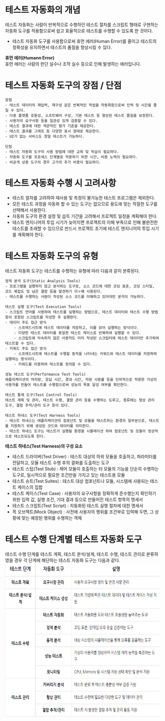 # 테스트 자동화의 개념
테스트 자동화는 사람이 반복적으로 수행하던 테스트 절차를 스크립트 형태로 구현하는 자동화 도구를 적용함으로써 쉽고 효율적으로 테스트를 수행할 수 있도록 한 것이다.

- 테스트 자동화 도구를 사용함으로써 휴먼 에러(Human Error)를 줄이고 테스트의 정확성을 유지하면서 테스트의 품질을 향상시킬 수 있다.

__휴먼 에러(Humann Error)__<br>
휴먼 에러는 사람의 판단 실수나 조작 실수 등으로 인해 발생하는 애러입니다.

# 테스트 자동화 도구의 장점 / 단점
```
장점
- 테스트 데이터의 재입력, 재구성 같은 반복적인 작업을 자동화함으로써 인력 및 시간을 줄일 수 있다.
- 다중 플랫폼 호환성, 소프트웨어 구성, 기본 테스트 등 향상된 테스트 품질을 보장한다.
- 사용자의 요구사항 등을 일관성 있게 검증할 수 있다.
- 테스트 결과에 대한 객관적인 평가 기준을 제공한다.
- 테스트 결과를 그래프 등 다양한 표시 형태로 제공한다.
- UI가 없는 서비스도 정밀 테스트가 가능하다.

단점
- 테스트 자동화 도구의 사용 방법에 대한 교육 및 학습이 필요하다.
- 자동화 도구를 프로세스 단계별로 적용하기 위한 시간, 비용 노력이 필요하다.
- 비공개 상용 도구의 경우 고가의 추가 비용이 필요하다.
```

# 테스트 자동화 수행 시 고려사항
- 테스트 절차를 고려하여 재사용 및 측정이 불가능한 테스트 프로그램은 제외한다.
- 모든 테스트 과정을 자동화 할 수 있는 도구는 없으므로 용도에 맞는 적절한 도구를 선택해서 사용한다.
- 자동화 도구의 환경 설정 및 습득 기간을 고려해서 프로젝트 일정을 계획해야 한다.
- 테스트 엔지니어의 투입 시기가 늦어지면 프로젝트의 이해 부족으로 인해 불완전한 테스트를 초래할 수 있으므로 반드시 프로젝트 초기에 테스트 엔지니어의 투입 시기를 계획해야 한다.

# 테스트 자동화 도구의 유형
테스트 자동화 도구는 테스트를 수행하는 유형에 따라 다음과 같이 분류된다.
```
정적 분석 도구(Static Analysis Tools)
- 프로그램을 실행하지 않고 분석하는 도구로, 소스 코드에 대한 코딩 표준, 코딩 스타일, 코드 복잡도 및 남은 결함 등을 발견하기 이ㅜ해 사용된다.
- 테스트를 수행하는 사람이 작성된 소스 코드를 이해하고 있어야만 분석이 가능하다.

테스트 실행 도구(Test Execution Tools)
- 스크립트 언어를 사용하여 테스트를 실행하는 방법으로, 테스트 데이터와 테스트 수행 방법 등이 포함된 스크립트를 작성한 후 실행한다.
- 데이터 주도 접근 방식
    - 스프레드시트에 테스트 데이터를 저장하고, 이를 읽어 실행하는 방식이다.
    - 다양한 테스트 데이터를 동일한 테스트 케이스로 반복하여 실행할 수 있다.
    - 스크립트에 익숙하지 않은 사용자도 미리 작성된 스크립터에 테스트 데이터만 추가하여 테스트할 수 있다.
- 키워드 주도 접근 방식
    - 스프레드시트에 테스트를 수행할 동작을 나타내는 키워드와 테스트 데이터를 저장하여 실행하는 방식이다.
    - 키워드를 이용하여 테스트를 정의할 수 있다.

성능 테스트 도구(Performance Test Tools)
애플리케이션의 처리량, 응답 시간, 경과 시간, 자원 사용률 등을 인위적으로 적용한 가상의 사용자를 만들어 테스트를 수행함으로써 성능의 목표 달성 여부를 확인한다.

테스트 통제 도구(Test Control Tools)
테스트 계획 및 관리, 테스트 수행, 결함 관리 등을 수행하는 도루고, 종류에는 형상 관리 도구, 결함 추적/관리 도구 등이 있다.

테스트 하네스 도구(Test Harness Tools)
- 테스트 하네스는 애플리케이션의 컴포넌트 및 모듈을 테스트하는 환경의 일부분으로, 테스트를 지원하기 위해 생성된 코드와 데이터를 의미한다.
- 테스트 하네스 도구는 테스트가 실행될 환경을 시물레이션 하여 컴포넌트 및 모듈이 정상적으로 테스트되도록 한다.
```

__테스트 하네스(Test Harness)의 구성 요소__<br>
- 테스트 드라이버(Test Driver) : 테스트 대상의 하위 모듈을 호출하고, 파라미터를 전달하고, 모듈 테스트 수행 후의 결화를 도출하는 도구
- 테스트 스텁(Test Stub) : 제어 모듈이 호출하는 타 모듈의 기능을 단순히 수행하는 도구로, 일시적으로 필요한 조건만을 가지고 있는 테스트용 모듈
- 테스트 슈트(Test Suites) : 테스트 대상 컴포넌트나 모듈, 시스템에 사용되는 테스트 케이스의 집합
- 테스트 케이스(Test Case) : 사용자의 요구사항을 정확하게 준수했는지 확인하기 위한 입력 값, 실행 조건, 기대 결과 등으로 만들어진 테스트 항목의 명세서
- 테스트 스크립트(Test Script) : 자동화된 테스트 실행 절차에 대한 명세서
- 목 오브젝트(Mock Object) : 사전에 사용자의 행위를 조건부로 입력해 두면, 그 상황에 맞는 예정된 행위를 수행하는 객체

# 테스트 수행 단계별 테스트 자동화 도구
테스트 수행 단계를 테스트 계획, 테스트 분석/설계, 테스트 수행, 테스트 관리로 분류하였을 경우 각 단계에 해단하는 테스트 자동화 도구는 다음과 같다.
<img src="img/Auto Tool.png" width="600px" height="500px"></img><br/>
